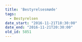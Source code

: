 ```yaml
---
title: 'Bestyrelsesmøde'
tags:
  - Bestyrelsen
date_start: "2016-11-21T18:30:00"
date_end: "2016-11-21T20:30:00"
old_id: 5851
---
```

